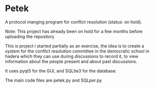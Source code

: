 # Petek
A protocol manging program for conflict resolution (status: on hold).

Note: This project has already been on hold for a few months before uploading the repository

This is project i started partially as an exercise, the idea is to create a system for the conflict resolution committee in the democratic school in hadera which they can use during discussions to record it, to view information about the people present and about past discussions.

It uses pyqt5 for the GUI, and SQLite3 for the database.

The main code files are petek.py and SQLper.py
